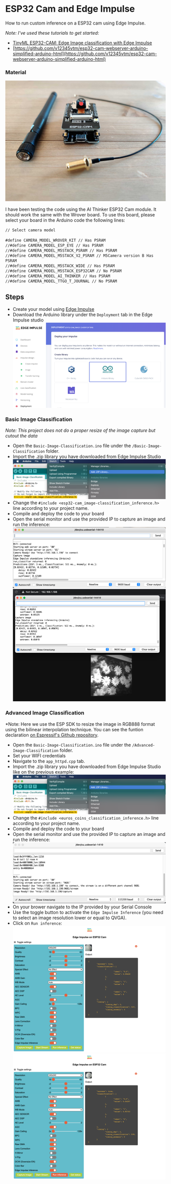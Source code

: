 # ESP32 Cam and Edge Impulse

How to run custom inference on a ESP32 cam using Edge Impulse. 

*Note: I've used these tutorials to get started:*

- [TinyML ESP32-CAM: Edge Image classification with Edge Impulse](https://www.survivingwithandroid.com/tinyml-esp32-cam-edge-image-classification-with-edge-impulse/) 
- [https://github.com/v12345vtm/esp32-cam-webserver-arduino-simplified-arduino-html](https://github.com/v12345vtm/esp32-cam-webserver-arduino-simplified-arduino-html)

### Material

![esp32-cam](Documentation/esp32-cam.jpg)

I have been testing the code using the AI Thinker ESP32 Cam module. It should work the same with the Wrover board. To use this board, please select your board in the Arduino code the following lines:

```
// Select camera model

#define CAMERA_MODEL_WROVER_KIT // Has PSRAM
//#define CAMERA_MODEL_ESP_EYE // Has PSRAM
//#define CAMERA_MODEL_M5STACK_PSRAM // Has PSRAM
//#define CAMERA_MODEL_M5STACK_V2_PSRAM // M5Camera version B Has PSRAM
//#define CAMERA_MODEL_M5STACK_WIDE // Has PSRAM
//#define CAMERA_MODEL_M5STACK_ESP32CAM // No PSRAM
//#define CAMERA_MODEL_AI_THINKER // Has PSRAM
//#define CAMERA_MODEL_TTGO_T_JOURNAL // No PSRAM
```

## Steps

* Create your model using [Edge Impulse](https://edgeimpulse.com)
* Download the Arduino library under the `Deployment` tab in the Edge Impulse studio
![dl-arduino-lib](Documentation/deployment-tab.png)

### Basic Image Classification

*Note: This project does not do a proper resize of the image capture but cutout the data*

* Open the `Basic-Image-Classification.ino` file under the `/Basic-Image-Classification` folder.
* Import the .zip library you have downloaded from Edge Impulse Studio
![import-zip](Documentation/import-zip.png)
* Change the `#include <esp32-cam_image-classification_inference.h>` line according to your project name.
* Compile and deploy the code to your board
* Open the serial monitor and use the provided IP to capture an image and run the inference:
![serial-monitor](Documentation/open-serial.png)
![inference](Documentation/inference.png)

### Advanced Image Classification

*Note: Here we use the ESP SDK to resize the image in RGB888 format using the bilinear interpolation technique. You can see the funtion declaration [on Espressif's Github repository](https://github.com/espressif/arduino-esp32/blob/master/tools/sdk/esp32/include/esp-face/image_util/include/image_util.h#L335).

* Open the `Basic-Image-Classification.ino` file under the `/Advanced-Image-Classification` folder.
* Set your WIFI credentials
* Navigate to the `app_httpd.cpp` tab.
* Import the .zip library you have downloaded from Edge Impulse Studio like on the previous example:
![import-zip](Documentation/import-zip.png)
* Change the `#include <euros_coins_classification_inference.h>` line according to your project name.
* Compile and deploy the code to your board
* Open the serial monitor and use the provided IP to capture an image and run the inference:
![serial-monitor](Documentation/open-serial-2.png)
* On your brower navigate to the IP provided by your Serial Console
* Use the toggle button to activate the `Edge Impulse Inference` (you need to select an image resolution lower or equal to QVGA).
* Click on `Run inference`:
![inference-50c](Documentation/inference-50c.png)
![inference-1e](Documentation/inference-1e.png)
